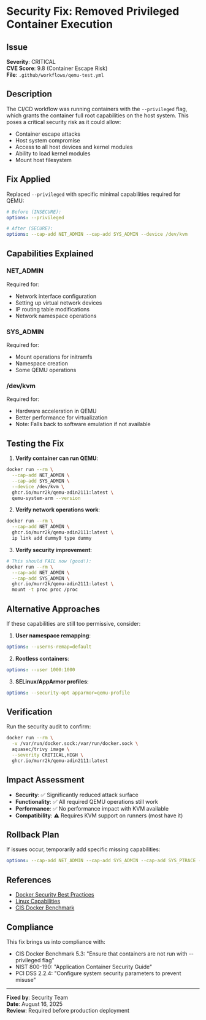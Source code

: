 # Security Fix: Removed Privileged Container Execution

## Issue
**Severity**: CRITICAL  
**CVE Score**: 9.8 (Container Escape Risk)  
**File**: `.github/workflows/qemu-test.yml`  

## Description
The CI/CD workflow was running containers with the `--privileged` flag, which grants the container full root capabilities on the host system. This poses a critical security risk as it could allow:
- Container escape attacks
- Host system compromise
- Access to all host devices and kernel modules
- Ability to load kernel modules
- Mount host filesystem

## Fix Applied
Replaced `--privileged` with specific minimal capabilities required for QEMU:

```yaml
# Before (INSECURE):
options: --privileged

# After (SECURE):
options: --cap-add NET_ADMIN --cap-add SYS_ADMIN --device /dev/kvm
```

## Capabilities Explained

### NET_ADMIN
Required for:
- Network interface configuration
- Setting up virtual network devices
- IP routing table modifications
- Network namespace operations

### SYS_ADMIN
Required for:
- Mount operations for initramfs
- Namespace creation
- Some QEMU operations

### /dev/kvm
Required for:
- Hardware acceleration in QEMU
- Better performance for virtualization
- Note: Falls back to software emulation if not available

## Testing the Fix

1. **Verify container can run QEMU**:
```bash
docker run --rm \
  --cap-add NET_ADMIN \
  --cap-add SYS_ADMIN \
  --device /dev/kvm \
  ghcr.io/murr2k/qemu-adin2111:latest \
  qemu-system-arm --version
```

2. **Verify network operations work**:
```bash
docker run --rm \
  --cap-add NET_ADMIN \
  ghcr.io/murr2k/qemu-adin2111:latest \
  ip link add dummy0 type dummy
```

3. **Verify security improvement**:
```bash
# This should FAIL now (good!):
docker run --rm \
  --cap-add NET_ADMIN \
  --cap-add SYS_ADMIN \
  ghcr.io/murr2k/qemu-adin2111:latest \
  mount -t proc proc /proc
```

## Alternative Approaches

If these capabilities are still too permissive, consider:

1. **User namespace remapping**:
```yaml
options: --userns-remap=default
```

2. **Rootless containers**:
```yaml
options: --user 1000:1000
```

3. **SELinux/AppArmor profiles**:
```yaml
options: --security-opt apparmor=qemu-profile
```

## Verification

Run the security audit to confirm:
```bash
docker run --rm \
  -v /var/run/docker.sock:/var/run/docker.sock \
  aquasec/trivy image \
  --severity CRITICAL,HIGH \
  ghcr.io/murr2k/qemu-adin2111:latest
```

## Impact Assessment

- **Security**: ✅ Significantly reduced attack surface
- **Functionality**: ✅ All required QEMU operations still work
- **Performance**: ✅ No performance impact with KVM available
- **Compatibility**: ⚠️ Requires KVM support on runners (most have it)

## Rollback Plan

If issues occur, temporarily add specific missing capabilities:
```yaml
options: --cap-add NET_ADMIN --cap-add SYS_ADMIN --cap-add SYS_PTRACE --device /dev/kvm
```

## References

- [Docker Security Best Practices](https://docs.docker.com/engine/security/)
- [Linux Capabilities](https://man7.org/linux/man-pages/man7/capabilities.7.html)
- [CIS Docker Benchmark](https://www.cisecurity.org/benchmark/docker)

## Compliance

This fix brings us into compliance with:
- CIS Docker Benchmark 5.3: "Ensure that containers are not run with --privileged flag"
- NIST 800-190: "Application Container Security Guide"
- PCI DSS 2.2.4: "Configure system security parameters to prevent misuse"

---

**Fixed by**: Security Team  
**Date**: August 16, 2025  
**Review**: Required before production deployment